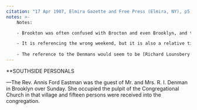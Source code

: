 ```yaml
---
citation: "17 Apr 1907, Elmira Gazette and Free Press (Elmira, NY), p5, newspapers.com"
notes: >-
    Notes:

    - Brookton was often confused with Brocton and even Brooklyn, and that is the reason for adopting the name Brooktondale. (See [Historical Names](#historical-names)) Another example can be seen in the Batavia burial notice for Jonas Mills for another example. Otherwise, the use of "village" doesn't make sense. 

    - It is referencing the wrong weekend, but it is also a relative time reference, and perhaps the difference is just a result of the text not being updated in the time between writing and its delayed publishing.
    
    - The reference to the Denmans would seem to be [Richard Lounsbery Denman](https://www.findagrave.com/memorial/89338785/richard-lounsbery-denman) (15 Apr 1848 to 19 Aug 1915) and his wife [Adelaide (Webster) Denman](https://www.findagrave.com/memorial/89338786/adelaide-denman) (12 Sep 1852 to 30 Dec 1947). He is often referenced as R. L. Denman.
---
```

**SOUTHSIDE PERSONALS

—The Rev. Annis Ford Eastman was the guest of Mr. and Mrs. R. I. Denman in Brooklyn over Sunday. She occupied the pulpit of the Congregational Church in that village and fifteen persons were received into the congregation.

